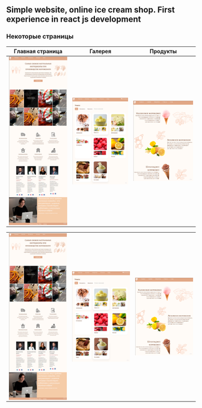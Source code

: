 
## Simple website, online ice cream shop. First experience in react js development
### Некоторые страницы

| Главная страница|Галерея|Продукты |
|:----------------:|:---------:|:----------------:|
|<img src="https://github.com/denisislamgaleevv/SimpleReactIceCreamSite/blob/master/Main.png" width="400" valign="top" > | <img src="https://github.com/denisislamgaleevv/SimpleReactIceCreamSite/blob/master/Gallery.png" width="400" valign="top"> | <img src="https://github.com/denisislamgaleevv/SimpleReactIceCreamSite/blob/master/Products.png" width="400" valign="top"> |

<style>
  td img {
    vertical-align: top;
  }
</style>


 <table>
 
 
 
  <tr>
    <td><img src="https://github.com/denisislamgaleevv/SimpleReactIceCreamSite/blob/master/Main.png" alt="Изображение 1" width="400"  align="top"></td>
    <td><img src="https://github.com/denisislamgaleevv/SimpleReactIceCreamSite/blob/master/Gallery.png" alt="Изображение 2" width="400"   align="top"></td>
    <td><img src="https://github.com/denisislamgaleevv/SimpleReactIceCreamSite/blob/master/Products.png" alt="Изображение 3" width="400"  align="top"></td>
  </tr>
</table>

 
 
